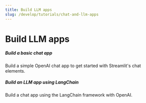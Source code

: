 ```yaml
---
title: Build LLM apps
slug: /develop/tutorials/chat-and-llm-apps
---
```


# Build LLM apps

<TileContainer layout="list">

<RefCard href="/develop/tutorials/llms/build-conversational-apps">

<h5>Build a basic chat app</h5>

Build a simple OpenAI chat app to get started with Streamlit's chat elements.

</RefCard>

<RefCard href="/develop/tutorials/llms/llm-quickstart">

<h5>Build an LLM app using LangChain</h5>

Build a chat app using the LangChain framework with OpenAI.

</RefCard>

</TileContainer>
